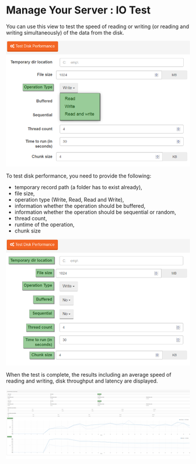 # Manage Your Server : IO Test

You can use this view to test the speed of reading or writing (or reading and writing simultaneously) of the data from the disk.

![Figure 1. Manage Your Server. IO Test.](images/manage_your_server-IO_test-reading_writing-1.png)


To test disk performance, you need to provide the following:

- temporary record path (a folder has to exist already),
- file size,
- operation type (Write, Read, Read and Write),
- information whether the operation should be buffered,
- information whether the operation should be sequential or random,
- thread count,
- runtime of the operation,
- chunk size

![Figure 2. Manage Your Server. IO Test.](images/manage_your_server-IO_test-options-2.png)

When the test is complete, the results including an average speed of reading and writing, disk throughput and latency are displayed.

![Figure 3. Manage Your Server. IO Test Results.](images/manage_your_server-IO_test-results-3.png) 